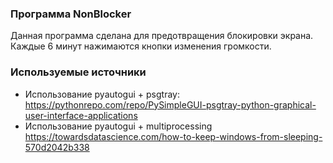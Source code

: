 ### Программа NonBlocker
Данная программа сделана для предотвращения блокировки экрана. Каждые 6 минут нажимаются кнопки изменения громкости.
### Используемые источники
- Использование pyautogui + psgtray: https://pythonrepo.com/repo/PySimpleGUI-psgtray-python-graphical-user-interface-applications
- Использование pyautogui + multiprocessing https://towardsdatascience.com/how-to-keep-windows-from-sleeping-570d2042b338